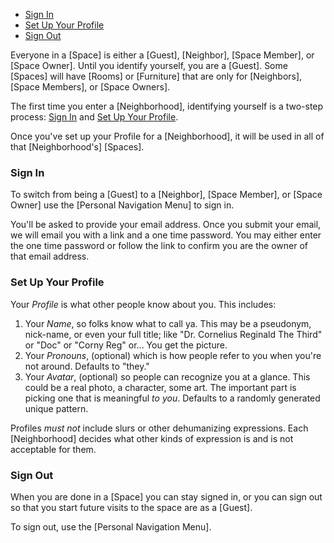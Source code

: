 - [Sign In](#sign-in)
- [Set Up Your Profile](#set-up-your-profile)
- [Sign Out](#sign-out)

Everyone in a [Space] is either a [Guest], [Neighbor], [Space Member], or [Space
Owner]. Until you identify yourself, you are a [Guest]. Some [Spaces] will have
[Rooms] or [Furniture] that are only for [Neighbors], [Space Members], or [Space
Owners].

The first time you enter a [Neighborhood], identifying yourself is a two-step
process: [Sign In] and [Set Up Your Profile].

Once you've set up your Profile for a [Neighborhood], it will be used in all of
that [Neighborhood's] [Spaces].

### Sign In

To switch from being a [Guest] to a [Neighbor], [Space Member], or [Space Owner]
use the [Personal Navigation Menu] to sign in.

You'll be asked to provide your email address. Once you submit your email, we will
email you with a link and a one time password. You may either enter the one time
password or follow the link to confirm you are the owner of that email address.

### Set Up Your Profile

Your _Profile_ is what other people know about you. This includes:

1. Your _Name_, so folks know what to call ya. This may be a pseudonym,
   nick-name, or even your full title; like "Dr. Cornelius Reginald The Third"
   or "Doc" or "Corny Reg" or... You get the picture.
2. Your _Pronouns_, (optional) which is how people refer to you when you're not
   around. Defaults to "they."
3. Your _Avatar_, (optional) so people can recognize you at a glance. This could
   be a real photo, a character, some art. The important part is picking one
   that is meaningful _to you_. Defaults to a randomly generated unique pattern.

Profiles _must not_ include slurs or other dehumanizing expressions. Each
[Neighborhood] decides what other kinds of expression is and is not acceptable
for them.

### Sign Out

When you are done in a [Space] you can stay signed in, or you can sign out so
that you start future visits to the space are as a [Guest].

To sign out, use the [Personal Navigation Menu].

[sign in]: #sign-in
[sign out]: #sign-out
[set up your profile]: #set-up-your-profile